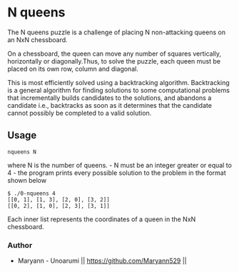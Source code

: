 # N queens

The N queens puzzle is a challenge of placing N non-attacking queens on an NxN chessboard.

On a chessboard, the queen can move any number of squares vertically, horizontally
or diagonally.Thus, to solve the puzzle, each queen must be placed on its own
row, column and diagonal.

This is most efficiently solved using a backtracking algorithm. Backtracking is
a general algorithm for finding solutions to some computational problems that
incrementally builds candidates to the solutions, and abandons a candidate i.e.,
backtracks as soon as it determines that the candidate cannot possibly be completed
to a valid solution.

## Usage

```nqueens N```

where N is the number of queens.
      - N must be an integer greater or equal to 4
      - the program prints every possible solution to the problem in the format
        shown below

```
$ ./0-nqueens 4
[[0, 1], [1, 3], [2, 0], [3, 2]]
[[0, 2], [1, 0], [2, 3], [3, 1]]
```

Each inner list represents the coordinates of a queen in the NxN chessboard.

### Author
  * Maryann - Unoarumi || https://github.com/Maryann529 ||
